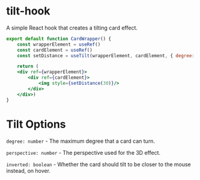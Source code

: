 # tilt-hook
A simple React hook that creates a tilting card effect.
```jsx
export default function CardWrapper() {
    const wrapperElement = useRef()
    const cardElement = useRef()
    const setDistance = useTilt(wrapperElement, cardElement, { degree: 30 })

    return (
    <div ref={wrapperElement}>
        <div ref={cardElement}>
            <img style={setDistance(30)}/>
        </div>
    </div>)
}
```

# Tilt Options
`degree: number` - The maximum degree that a card can turn.

`perspective: number` - The perspective used for the 3D effect.

`inverted: boolean` - Whether the card should tilt to be closer to the mouse instead, on hover.